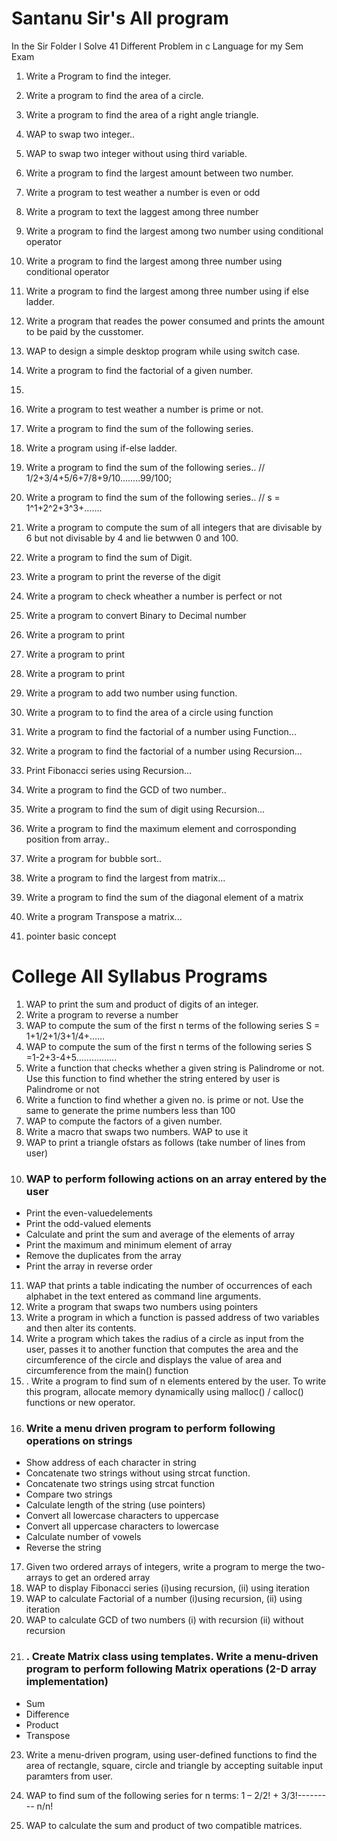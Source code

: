 
# Santanu Sir's All program
In the Sir Folder I Solve 41 Different Problem in c Language for my Sem Exam
1.  Write a Program to find the integer.
2. Write a program to find the area of a circle.
3. Write a program to find the area of a right angle triangle.
4. WAP to swap two integer..
5. WAP to swap two integer without using third variable.
6. Write a program to find the largest amount between two number.
7. Write a program to test weather a number is even or odd
8. Write a program to text the laggest among three number

9. Write a program to find the largest among two number using  conditional operator
10. Write a program to find the largest among three number using  conditional operator
11. Write a program to find the largest among three number using  if else ladder.
12. Write a program that reades the power consumed and prints the amount  to be paid by the cusstomer.
13. WAP to design a simple desktop program while using switch case.
14. Write a program to find the factorial of a given number.
15.
16. Write a program to test weather a number is prime or not.
17. Write a program to find the sum of the following series.
18. Write a program using if-else ladder.
19.  Write a program to find the sum of the following series..
// 1/2+3/4+5/6+7/8+9/10........99/100;
20.  Write a program to find the sum of the following series..
// s = 1^1+2^2+3^3+.......
21. Write a program to compute the sum of all integers that are divisable by 6 but not divisable by 4 and lie betwwen 0 and 100.
22. Write a program to find the sum of Digit.
23. Write a program to print the reverse of the digit
24. Write a program to check wheather a number is perfect or not
25. Write a program to convert Binary to Decimal number

26.  Write a program to print

27. Write a program to print

28. Write a program to print

29. Write a program to add two number using function.
30.  Write a program to to find the area of a circle using function
31. Write a program to find the factorial of a number using Function...
32. Write a program to find the factorial of a number using Recursion...
33.  Print Fibonacci series using Recursion...
34. Write a program to find the GCD of two number..
35. Write a program to find the sum of digit using Recursion...
36. Write a program to find the maximum element and corrosponding position from array..
37. Write a program for bubble sort..
38. Write a program to find the largest from matrix...
39. Write a program to find the sum of the diagonal element of a matrix
40.  Write a program Transpose a matrix...
41. pointer basic concept

# College All Syllabus Programs

1.   WAP to print the sum and product of digits of an integer.
2.   Write a program to reverse a number
3.   WAP to compute the sum of the first n terms of the following series S = 1+1/2+1/3+1/4+……
4.   WAP to compute the sum of the first n terms of the following series S =1-2+3-4+5…………….
5.    Write a function that checks whether a given string is Palindrome or not. Use this function to find  whether the string entered by user is Palindrome or not
6.  Write a function to find whether a given no. is prime or not. Use the same to generate the prime  numbers less than 100
7.   WAP to compute the factors of a given number.
8.   Write a macro that swaps two numbers. WAP to use it
9.   WAP to print a triangle ofstars as follows (take number of lines from user)
10. ###  WAP to perform following actions on an array entered by the user
  -  Print the even-valuedelements
  -  Print the odd-valued elements
  -  Calculate and print the sum and average of the elements of array
  -  Print the maximum and minimum element of array
  -  Remove the duplicates from the array
  -  Print the array in reverse order
11.   WAP that prints a table indicating the number of occurrences of each alphabet in the text entered as  command line arguments.
12.   Write a program that swaps two numbers using pointers
13.  Write a program in which a function is passed address of two variables and then alter its contents.
14.  Write a program which takes the radius of a circle as input from the user, passes it to another function that computes the area and the circumference of the circle and displays the value of area and circumference from the main() function
15. . Write a program to find sum of n elements entered by the user. To write this program, allocate memory dynamically using malloc() / calloc() functions or new operator.
16.   ### Write a menu driven program to perform following operations on strings
   -  Show address of each character in string
   -  Concatenate two strings without using strcat function.
   -  Concatenate two strings using strcat function
   -  Compare two strings
   -  Calculate length of the string (use pointers)
   -  Convert all lowercase characters to uppercase
   -  Convert all uppercase characters to lowercase
   -  Calculate number of vowels
   -  Reverse the string
17.  Given two ordered arrays of integers, write a program to merge the two-arrays to get an ordered array
18.  WAP to display Fibonacci series (i)using recursion, (ii) using iteration
19.  WAP to calculate Factorial of a number (i)using recursion, (ii) using iteration
20. WAP to calculate GCD of two numbers (i) with recursion (ii) without recursion
22. ### . Create Matrix class using templates. Write a menu-driven program to perform following Matrix operations (2-D array implementation)
   -  Sum 
   -  Difference
   -  Product
   -  Transpose

23.  Write a menu-driven program, using user-defined functions to find the area of rectangle, square, circle and triangle by accepting suitable input paramters from user.

26.  WAP to find sum of the following series for n terms: 1 – 2/2! + 3/3!--------- n/n!
27. WAP to calculate the sum and product of two compatible matrices.